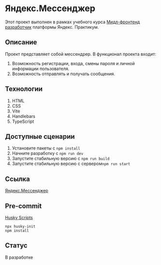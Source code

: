 # Яндекс.Мессенджер

Этот проект выполнен в рамках учебного курса [Мидл-фронтенд
разработчик](https://practicum.yandex.ru/profile/middle-frontend/) платформы Яндекс. Практикум.

## Описание

Проект представляет собой мессендрер.
В функционал проекта входит:

1. Возможность регистрации, входа, смены пароля и личной информации пользователя.
2. Возможность отправлять и получать сообщения.

## Технологии

1. HTML
2. CSS
3. Vite
4. Handlebars
5. TypeScript

## Доступные сценарии

1. Установите пакеты с `npm install`
2. Начните разработку с `npm run dev`
3. Запустите стабильную версию с `npm run build`
4. Запустите стабильную версию с сервером`npm run start`

## Ссылка

[Яндекс.Мессенджер](https://deploy-preview-4--zesty-dieffenbachia-b94244.netlify.app/)

## Pre-commit

[Husky Scripts](https://typicode.github.io/husky/getting-started.html)

```shell
npx husky-init
npm install
```

## Статус

В разработке
